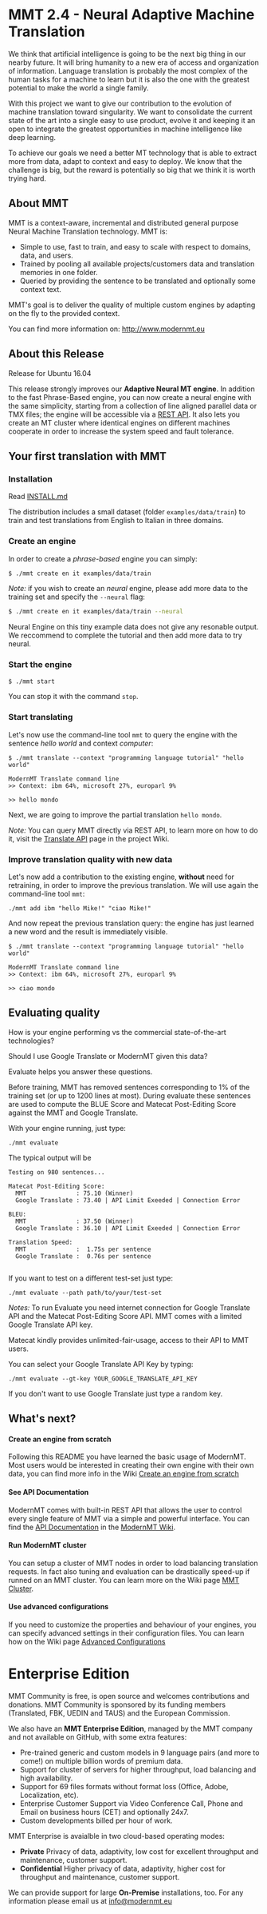 # MMT 2.4 - Neural Adaptive Machine Translation
We think that artificial intelligence is going to be the next big thing in our nearby future. It will bring humanity to a new era of access and organization of information.
Language translation is probably the most complex of the human tasks for a machine to learn but it is also the one with the greatest potential to make the world a single family.

With this project we want to give our contribution to the evolution of machine translation toward singularity.
We want to consolidate the current state of the art into a single easy to use product, evolve it and keeping it an open to integrate the greatest opportunities in machine intelligence like deep learning.

To achieve our goals we need a better MT technology that is able to extract more from data, adapt to context and easy to deploy. We know that the challenge is big, but the reward is potentially so big that we think it is worth trying hard.

## About MMT
MMT is a context-aware, incremental and distributed general purpose Neural Machine Translation technology. MMT is:
- Simple to use, fast to train, and easy to scale with respect to domains, data, and users.
- Trained by pooling all available projects/customers data and translation memories in one folder.
- Queried by providing the sentence to be translated and optionally some context text.

MMT's goal is to deliver the quality of multiple custom engines by adapting on the fly to the provided context.

You can find more information on: http://www.modernmt.eu

## About this Release
Release for Ubuntu 16.04

This release strongly improves our **Adaptive Neural MT engine**. 
In addition to the fast Phrase-Based engine, you can now create  a neural engine with the same simplicity, starting from a collection of line aligned parallel data or TMX files; the engine will be accessible via a [REST API](https://github.com/ModernMT/MMT/wiki/API-Documentation).
It also lets you create an MT cluster where identical engines on different machines cooperate in order to increase the system speed and fault tolerance.

## Your first translation with MMT

### Installation

Read [INSTALL.md](INSTALL.md)

The distribution includes a small dataset (folder `examples/data/train`) to train and test translations from 
English to Italian in three domains. 

### Create an engine

In order to create a *phrase-based* engine you can simply:

```bash
$ ./mmt create en it examples/data/train
```

*Note:* if you wish to create an *neural* engine, please add more data to the training set and specify the `--neural` flag:
```bash
$ ./mmt create en it examples/data/train --neural
```
Neural Engine on this tiny example data does not give any resonable output. We reccommend to complete the tutorial and then add more data to try neural.

### Start the engine

```bash
$ ./mmt start
```
You can stop it with the command `stop`.

### Start translating

Let's now use the command-line tool `mmt` to query the engine with the sentence *hello world* and context *computer*:
```
$ ./mmt translate --context "programming language tutorial" "hello world"

ModernMT Translate command line
>> Context: ibm 64%, microsoft 27%, europarl 9%

>> hello mondo
```
Next, we are going to improve the partial translation `hello mondo`.

*Note:* You can query MMT directly via REST API, to learn more on how to do it, visit the [Translate API](https://github.com/ModernMT/MMT/wiki/API-Translate) page in the project Wiki.


### Improve translation quality with new data

Let's now add a contribution to the existing engine, **without** need for retraining, in order to improve the previous translation. We will use again the command-line tool `mmt`:
```
./mmt add ibm "hello Mike!" "ciao Mike!"
```
And now repeat the previous translation query: the engine has just learned a new word and the result is immediately visible.
```
$ ./mmt translate --context "programming language tutorial" "hello world"

ModernMT Translate command line
>> Context: ibm 64%, microsoft 27%, europarl 9%

>> ciao mondo
```

## Evaluating quality

How is your engine performing vs the commercial state-of-the-art technologies?

Should I use Google Translate or ModernMT given this data? 

Evaluate helps you answer these questions.

Before training, MMT has removed sentences corresponding to 1% of the training set (or up to 1200 lines at most).
During evaluate these sentences are used to compute the BLUE Score and Matecat Post-Editing Score against the MMT and Google Translate.

With your engine running, just type:
```
./mmt evaluate
```
The typical output will be
```
Testing on 980 sentences...

Matecat Post-Editing Score:
  MMT              : 75.10 (Winner)
  Google Translate : 73.40 | API Limit Exeeded | Connection Error

BLEU:
  MMT              : 37.50 (Winner)
  Google Translate : 36.10 | API Limit Exeeded | Connection Error

Translation Speed:
  MMT              :  1.75s per sentence
  Google Translate :  0.76s per sentence
  
```

If you want to test on a different test-set just type:
```
./mmt evaluate --path path/to/your/test-set
```

*Notes:* To run Evaluate you need internet connection for Google Translate API and the Matecat Post-Editing Score API.
MMT comes with a limited Google Translate API key. 

Matecat kindly provides unlimited-fair-usage, access to their API to MMT users.

You can select your Google Translate API Key by typing:
```
./mmt evaluate --gt-key YOUR_GOOGLE_TRANSLATE_API_KEY
```

If you don't want to use Google Translate just type a random key.

## What's next?

#### Create an engine from scratch
Following this README you have learned the basic usage of ModernMT. Most users would be interested in creating their own engine with their own data, you can find more info in the Wiki [Create an engine from scratch](https://github.com/ModernMT/MMT/wiki/Create-an-engine-from-scratch)

#### See API Documentation
ModernMT comes with built-in REST API that allows the user to control every single feature of MMT via a simple and powerful interface. You can find the [API Documentation](https://github.com/ModernMT/MMT/wiki/API-Documentation) in the [ModernMT Wiki](https://github.com/ModernMT/MMT/wiki).

#### Run ModernMT cluster
You can setup a cluster of MMT nodes in order to load balancing translation requests. In fact also tuning and evaluation can be drastically speed-up if runned on an MMT cluster.
You can learn more on the Wiki page [MMT Cluster](https://github.com/ModernMT/MMT/wiki/MMT-Cluster).

#### Use advanced configurations
If you need to customize the properties and behaviour of your engines, you can specify advanced settings in their configuration files. 
You can learn how on the Wiki page [Advanced Configurations](https://github.com/ModernMT/MMT/wiki/Advanced-Configurations)

# Enterprise Edition

MMT Community is free, is open source and welcomes contributions and donations.
MMT Community is sponsored by its funding members (Translated, FBK, UEDIN and TAUS) and the European Commission. 

We also have an **MMT Enterprise Edition**, managed by the MMT company and not available on GitHub, with some extra features:
- Pre-trained generic and custom models in 9 language pairs (and more to come!) on multiple billion words of premium data.
- Support for cluster of servers for higher throughput, load balancing and high availability. 
- Support for 69 files formats without format loss (Office, Adobe, Localization, etc).
- Enterprise Customer Support via Video Conference Call, Phone and Email on business hours (CET) and optionally 24x7.
- Custom developments billed per hour of work.

MMT Enterprise is avaialble in two cloud-based operating modes:
- **Private**  Privacy of data, adaptivity, low cost for excellent throughput and maintenance, customer support.
- **Confidential** Higher privacy of data, adaptivity, higher cost for throughput and maintenance, customer support.

We can provide support for large **On-Premise** installations, too. For any information please email us at info@modernmt.eu
